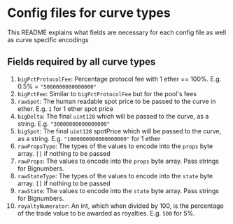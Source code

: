 # Config files for curve types

This README explains what fields are necessary for each config file as well as
curve specific encodings

## Fields required by all curve types

1. `bigPctProtocolFee`: Percentage protocol fee with 1 ether == 100%. E.g. 0.5% = `"5000000000000000"`
1. `bigPctFee`: Similar to `bigPctProtocolFee` but for the pool's fees
1. `rawSpot`: The human readable spot price to be passed to the curve in ether. E.g. `1` for 1 ether spot price
1. `bigDelta`: The final `uint128` which will be passed to the curve, as a string. E.g. `"30000000000000000"`
1. `bigSpot`: The final `uint128` spotPrice which will be passed to the curve, as a string. E.g. `"1000000000000000000"` for 1 ether
1. `rawPropsType`: The types of the values to encode into the `props` byte array. `[]` if nothing to be passed
1. `rawProps`: The values to encode into the `props` byte array. Pass strings for Bignumbers.
1. `rawStateType`: The types of the values to encode into the `state` byte array. `[]` if nothing to be passed
1. `rawState`: The values to encode into the `state` byte array. Pass strings for Bignumbers.
1. `royaltyNumerator`: An int, which when divided by 100, is the percentage of the trade value to be awarded as royalties. E.g. `500` for 5%.
